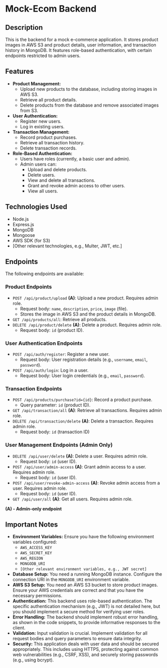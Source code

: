 # Mock-Ecom Backend

## Description

This is the backend for a mock e-commerce application. It stores product images in AWS S3 and product details, user information, and transaction history in MongoDB. It features role-based authentication, with certain endpoints restricted to admin users.

## Features

-   **Product Management:**
    -   Upload new products to the database, including storing images in AWS S3.
    -   Retrieve all product details.
    -   Delete products from the database and remove associated images from S3.
-   **User Authentication:**
    -   Register new users.
    -   Log in existing users.
-   **Transaction Management:**
    -   Record product purchases.
    -   Retrieve all transaction history.
    -   Delete transaction records.
-   **Role-Based Authentication:**
    -   Users have roles (currently, a basic user and admin).
    -   Admin users can:
        -   Upload and delete products.
        -   Delete users.
        -   View and delete all transactions.
        -   Grant and revoke admin access to other users.
        -   View all users.

## Technologies Used

-   Node.js
-   Express.js
-   MongoDB
-   Mongoose
-   AWS SDK (for S3)
-   [Other relevant technologies, e.g., Multer, JWT, etc.]

## Endpoints

The following endpoints are available:

### Product Endpoints

-   `POST /api/product/upload` **(A)**: Upload a new product. Requires admin role.
    -   Request body: `name`, `description`, `price`, `image` (file).
    -   Stores the image in AWS S3 and the product details in MongoDB.
-   `GET /api/products/all`: Retrieve all products.
-   `DELETE /api/product/delete` **(A)**: Delete a product. Requires admin role.
    -   Request body: `id` (product ID).

### User Authentication Endpoints

-   `POST /api/auth/register`: Register a new user.
    -   Request body: User registration details (e.g., `username`, `email`, `password`).
-   `POST /api/auth/login`: Log in a user.
    -   Request body: User login credentials (e.g., `email`, `password`).

### Transaction Endpoints

-   `POST /api/products/purchase?id={id}`: Record a product purchase.
    -   Query parameter: `id` (product ID).
-   `GET /api/transaction/all` **(A)**: Retrieve all transactions. Requires admin role.
-   `DELETE /api/transaction/delete` **(A)**: Delete a transaction. Requires admin role.
    -   Request body: `id` (transaction ID)

### User Management Endpoints (Admin Only)

-   `DELETE /api/user/delete` **(A)**: Delete a user. Requires admin role.
    -   Request body: `id` (user ID).
-   `POST /api/user/admin-access` **(A)**: Grant admin access to a user. Requires admin role.
    -   Request body: `id` (user ID).
-   `POST /api/user/revoke-admin-access` **(A)**: Revoke admin access from a user. Requires admin role.
    -   Request body: `id` (user ID).
-   `GET /api/user/all` **(A)**: Get all users. Requires admin role.

**(A) - Admin-only endpoint**

## Important Notes

-   **Environment Variables:** Ensure you have the following environment variables configured:
    -   `AWS_ACCESS_KEY`
    -   `AWS_SECRET_KEY`
    -   `AWS_REGION`
    -   `MONGODB_URI`
    -   `[Other relevant environment variables, e.g., JWT secret]`
-   **Database Setup:** You need a running MongoDB instance. Configure the connection URI in the `MONGODB_URI` environment variable.
-   **AWS S3 Setup:** You need an AWS S3 bucket to store product images. Ensure your AWS credentials are correct and that you have the necessary permissions.
-   **Authentication:** This backend uses role-based authentication. The specific authentication mechanism (e.g., JWT) is not detailed here, but you should implement a secure method for verifying user roles.
-   **Error Handling:** The backend should implement robust error handling, as shown in the code snippets, to provide informative responses to the client.
-   **Validation:** Input validation is crucial. Implement validation for all request bodies and query parameters to ensure data integrity.
-   **Security:** This application deals with user data and should be secured appropriately. This includes using HTTPS, protecting against common web vulnerabilities (e.g., CSRF, XSS), and securely storing passwords (e.g., using bcrypt).
